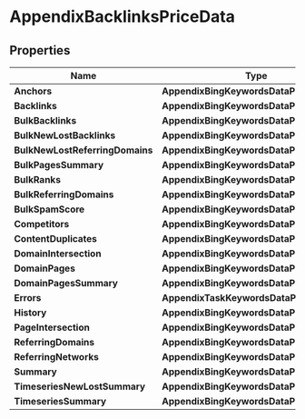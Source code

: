 # AppendixBacklinksPriceData


## Properties

| Name | Type | Description | Notes |
|------------ | ------------- | ------------- | -------------|
**Anchors** | **AppendixBingKeywordsDataPriceDataInfo** |  |[optional]|
**Backlinks** | **AppendixBingKeywordsDataPriceDataInfo** |  |[optional]|
**BulkBacklinks** | **AppendixBingKeywordsDataPriceDataInfo** |  |[optional]|
**BulkNewLostBacklinks** | **AppendixBingKeywordsDataPriceDataInfo** |  |[optional]|
**BulkNewLostReferringDomains** | **AppendixBingKeywordsDataPriceDataInfo** |  |[optional]|
**BulkPagesSummary** | **AppendixBingKeywordsDataPriceDataInfo** |  |[optional]|
**BulkRanks** | **AppendixBingKeywordsDataPriceDataInfo** |  |[optional]|
**BulkReferringDomains** | **AppendixBingKeywordsDataPriceDataInfo** |  |[optional]|
**BulkSpamScore** | **AppendixBingKeywordsDataPriceDataInfo** |  |[optional]|
**Competitors** | **AppendixBingKeywordsDataPriceDataInfo** |  |[optional]|
**ContentDuplicates** | **AppendixBingKeywordsDataPriceDataInfo** |  |[optional]|
**DomainIntersection** | **AppendixBingKeywordsDataPriceDataInfo** |  |[optional]|
**DomainPages** | **AppendixBingKeywordsDataPriceDataInfo** |  |[optional]|
**DomainPagesSummary** | **AppendixBingKeywordsDataPriceDataInfo** |  |[optional]|
**Errors** | **AppendixTaskKeywordsDataPriceDataInfo** |  |[optional]|
**History** | **AppendixBingKeywordsDataPriceDataInfo** |  |[optional]|
**PageIntersection** | **AppendixBingKeywordsDataPriceDataInfo** |  |[optional]|
**ReferringDomains** | **AppendixBingKeywordsDataPriceDataInfo** |  |[optional]|
**ReferringNetworks** | **AppendixBingKeywordsDataPriceDataInfo** |  |[optional]|
**Summary** | **AppendixBingKeywordsDataPriceDataInfo** |  |[optional]|
**TimeseriesNewLostSummary** | **AppendixBingKeywordsDataPriceDataInfo** |  |[optional]|
**TimeseriesSummary** | **AppendixBingKeywordsDataPriceDataInfo** |  |[optional]|